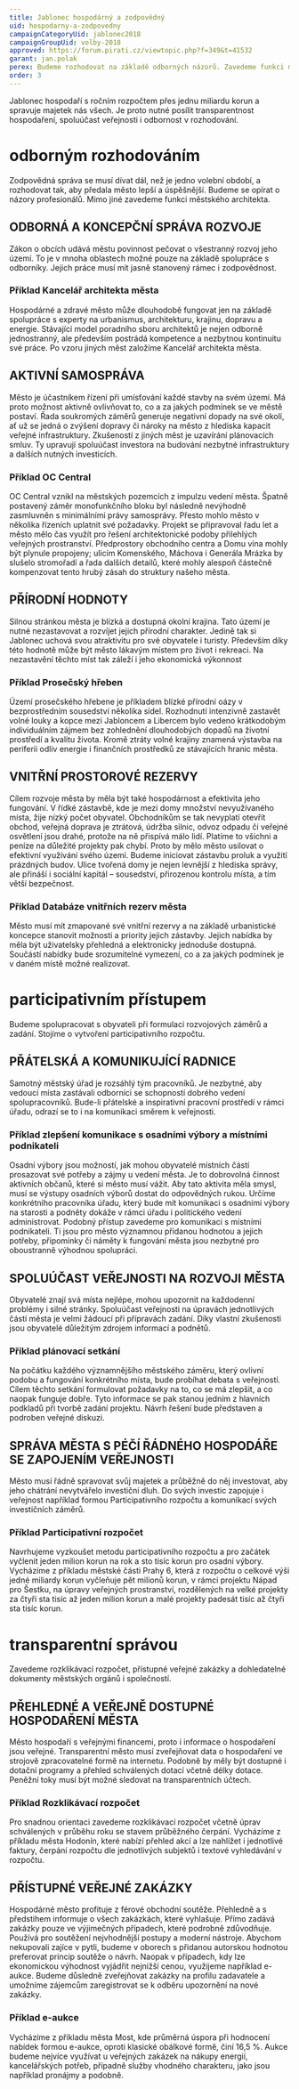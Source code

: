 ```yaml
---
title: Jablonec hospodárný a zodpovědný
uid: hospodarny-a-zodpovedny
campaignCategoryUid: jablonec2018
campaignGroupUid: volby-2018
approved: https://forum.pirati.cz/viewtopic.php?f=349&t=41532
garant: jan.polak
perex: Budeme rozhodovat na základě odborných názorů. Zavedeme funkci městského architekta. Budeme spolupracovat s obyvateli při formulaci rozvojových záměrů a zadání. Stojíme o vytvoření participativního rozpočtu. Zavedeme rozklikávací rozpočet, přístupné veřejné zakázky, dohledatelné dokumenty městských orgánů a společností.
order: 3
---
```

Jablonec hospodaří s ročním rozpočtem přes jednu miliardu korun a spravuje majetek nás všech. Je proto nutné posílit transparentnost hospodaření, spoluúčast veřejnosti i odbornost v rozhodování.   

# odborným rozhodováním
Zodpovědná správa se musí dívat dál, než je jedno volební období, a rozhodovat tak, aby předala město lepší a úspěšnější. Budeme se opírat o názory profesionálů. Mimo jiné zavedeme funkci městského architekta. 

## ODBORNÁ A KONCEPČNÍ SPRÁVA ROZVOJE
Zákon o obcích udává městu povinnost pečovat o všestranný rozvoj jeho území. To je v mnoha oblastech možné pouze na základě spolupráce s odborníky. Jejich práce musí mít jasně stanovený rámec i zodpovědnost.

### Příklad Kancelář architekta města
Hospodárné a zdravé město může dlouhodobě fungovat jen na základě spolupráce s experty na urbanismus, architekturu, krajinu, dopravu a energie. Stávající model poradního sboru architektů je nejen odborně jednostranný, ale především postrádá kompetence a nezbytnou kontinuitu své práce. Po vzoru jiných měst založíme Kancelář architekta města.

## AKTIVNÍ SAMOSPRÁVA
Město je účastníkem řízení při umísťování každé stavby na svém území. Má proto možnost aktivně ovlivňovat to, co a za jakých podmínek se ve městě postaví. Řada soukromých záměrů generuje negativní dopady na své okolí, ať už se jedná o zvýšení dopravy či nároky na město z hlediska kapacit veřejné infrastruktury. Zkušeností z jiných měst je uzavírání plánovacích smluv. Ty upravují spoluúčast investora na budování nezbytné infrastruktury a dalších nutných investicích.

### Příklad OC Central
OC Central vznikl na městských pozemcích z impulzu vedení města. Špatně postavený záměr monofunkčního bloku byl následně nevýhodně zasmluvněn s minimálními právy samosprávy. Přesto mohlo město v několika řízeních uplatnit své požadavky. Projekt se připravoval řadu let a město mělo čas využít pro řešení architektonické podoby přilehlých veřejných prostranství. Předprostory obchodního centra a Domu vína mohly být plynule propojeny; ulicím Komenského, Máchova i Generála Mrázka by slušelo stromořadí a řada dalších detailů, které mohly alespoň částečně kompenzovat tento hrubý zásah do struktury našeho města.

## PŘÍRODNÍ HODNOTY
Silnou stránkou města je blízká a dostupná okolní krajina. Tato území je nutné nezastavovat a rozvíjet jejich přírodní charakter. Jedině tak si Jablonec uchová svou atraktivitu pro své obyvatele i turisty. Především díky této hodnotě může být město lákavým místem pro život i rekreaci. Na nezastavění těchto míst tak záleží i jeho ekonomická výkonnost

### Příklad Prosečský hřeben
Území prosečského hřebene je příkladem blízké přírodní oázy v bezprostředním sousedství několika sídel. Rozhodnutí intenzivně zastavět volné louky a kopce mezi Jabloncem a Libercem bylo vedeno krátkodobým individuálním zájmem bez zohlednění dlouhodobých dopadů na životní prostředí a kvalitu života. Kromě ztráty volné krajiny znamená výstavba na periferii odliv energie i finančních prostředků ze stávajících hranic města.

## VNITŘNÍ PROSTOROVÉ REZERVY
Cílem rozvoje města by měla být také hospodárnost a efektivita jeho fungování. V řídké zástavbě, kde je mezi domy množství nevyužívaného místa, žije nízký počet obyvatel. Obchodníkům se tak nevyplatí otevřít obchod, veřejná doprava je ztrátová, údržba silnic, odvoz odpadu či veřejné osvětlení jsou drahé, protože na ně přispívá málo lidí. Platíme to všichni a peníze na důležité projekty pak chybí. Proto by mělo město usilovat o efektivní využívání svého území. Budeme iniciovat zástavbu proluk a využití prázdných budov. Ulice tvořená domy je nejen levnější z hlediska správy, ale přináší i sociální kapitál – sousedství, přirozenou kontrolu místa, a tím větší bezpečnost.

### Příklad Databáze vnitřních rezerv města
Město musí mít zmapované své vnitřní rezervy a na základě urbanistické koncepce stanovit možnosti a priority jejich zástavby. Jejich nabídka by měla být uživatelsky přehledná a elektronicky jednoduše dostupná. Součástí nabídky bude srozumitelné vymezení, co a za jakých podmínek je v daném místě možné realizovat.

# participativním přístupem
Budeme spolupracovat s obyvateli při formulaci rozvojových záměrů a zadání. Stojíme o vytvoření participativního rozpočtu.

## PŘÁTELSKÁ A KOMUNIKUJÍCÍ RADNICE 
Samotný městský úřad je rozsáhlý tým pracovníků. Je nezbytné, aby vedoucí místa zastávali odborníci se schopností dobrého vedení spolupracovníků. Bude-li přátelské a inspirativní pracovní prostředí v rámci úřadu, odrazí se to i na komunikaci směrem k veřejnosti. 

### Příklad zlepšení komunikace s osadními výbory a místními podnikateli
Osadní výbory jsou možností, jak mohou obyvatelé místních částí prosazovat své potřeby a zájmy u vedení města. Je to dobrovolná činnost aktivních občanů, které si město musí vážit. Aby tato aktivita měla smysl, musí se výstupy osadních výborů dostat do odpovědných rukou. Určíme konkrétního pracovníka úřadu, který bude mít komunikaci s osadními výbory na starosti a podněty dokáže v rámci úřadu i politického vedení administrovat.
Podobný přístup zavedeme pro komunikaci s místními podnikateli. Ti jsou pro město významnou přidanou hodnotou a jejich potřeby, připomínky či náměty k fungování města jsou nezbytné pro oboustranně výhodnou spolupráci. 

## SPOLUÚČAST VEŘEJNOSTI NA ROZVOJI MĚSTA
Obyvatelé znají svá místa nejlépe, mohou upozornit na každodenní problémy i silné stránky. Spoluúčast veřejnosti na úpravách jednotlivých částí města je velmi žádoucí při přípravách zadání. Díky vlastní zkušenosti jsou obyvatelé důležitým zdrojem informací a podnětů.

### Příklad plánovací setkání
Na počátku každého významnějšího městského záměru, který ovlivní podobu a fungování konkrétního místa, bude probíhat debata s veřejností. Cílem těchto setkání formulovat požadavky na to, co se má zlepšit, a co naopak funguje dobře. Tyto informace se pak stanou jedním z hlavních podkladů při tvorbě zadání projektu. Návrh řešení bude představen a podroben veřejné diskuzi.

## SPRÁVA MĚSTA S PÉČÍ ŘÁDNÉHO HOSPODÁŘE SE ZAPOJENÍM VEŘEJNOSTI
Město musí řádně spravovat svůj majetek a průběžně do něj investovat, aby jeho chátrání nevytvářelo investiční dluh. Do svých investic zapojuje i veřejnost například formou Participativního rozpočtu a komunikací svých investičních záměrů.

### Příklad Participativní rozpočet
Navrhujeme vyzkoušet metodu participativního rozpočtu a pro začátek vyčlenit jeden milion korun na rok a sto tisíc korun pro osadní výbory.
Vycházíme z příkladu městské části Prahy 6, která z rozpočtu o celkové výši jedné miliardy korun vyčleňuje pět milionů korun, v rámci projektu Nápad pro Šestku, na úpravy veřejných prostranství, rozdělených na velké projekty za čtyři sta tisíc až jeden milion korun a malé projekty padesát tisíc až čtyři sta tisíc korun.

# transparentní správou
Zavedeme rozklikávací rozpočet, přístupné veřejné zakázky a dohledatelné dokumenty městských orgánů i společností.

## PŘEHLEDNÉ A VEŘEJNĚ DOSTUPNÉ HOSPODAŘENÍ MĚSTA
Město hospodaří s veřejnými financemi, proto i informace o hospodaření jsou veřejné.
Transparentní město musí zveřejňovat data o hospodaření ve strojově zpracovatelné formě na internetu. Podobně by měly být dostupné i dotační programy a přehled schválených dotací včetně délky dotace. Peněžní toky musí být možné sledovat na transparentních účtech.

### Příklad Rozklikávací rozpočet
Pro snadnou orientaci zavedeme rozklikávací rozpočet včetně úprav schválených v průběhu roku se stavem průběžného čerpání.
Vycházíme z příkladu města Hodonín, které nabízí přehled akcí a lze nahlížet i jednotlivé faktury, čerpání rozpočtu dle jednotlivých subjektů i textové vyhledávání v rozpočtu.

## PŘÍSTUPNÉ VEŘEJNÉ ZAKÁZKY
Hospodárné město profituje z férové obchodní soutěže. Přehledně a s předstihem informuje o všech zakázkách, které vyhlašuje. Přímo zadává zakázky pouze ve výjimečných případech, které podrobně zdůvodňuje.
Používá pro soutěžení nejvhodnější postupy a moderní nástroje. Abychom nekupovali zajíce v pytli, budeme v oborech s přidanou autorskou hodnotou preferovat princip soutěže o návrh. Naopak v případech, kdy lze ekonomickou výhodnost vyjádřit nejnižší cenou, využijeme například e-aukce. Budeme důsledně zveřejňovat zakázky na profilu zadavatele a umožníme zájemcům zaregistrovat se k odběru upozornění na nové zakázky.

### Příklad e-aukce
Vycházíme z příkladu města Most, kde průměrná úspora při hodnocení nabídek formou e-aukce, oproti klasické obálkové formě, činí 16,5 %. Aukce budeme nejvíce využívat u veřejných zakázek na nákupy energií, kancelářských potřeb, případně služby vhodného charakteru, jako jsou například pronájmy a podobně.